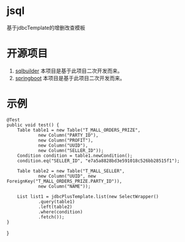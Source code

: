 # jsql
基于jdbcTemplate的增删改查模板
# 开源项目
1. [sqlbuilder](https://github.com/jahlborn/sqlbuilder) 本项目是基于此项目二次开发而来。
2. [springboot](https://github.com/spring-projects/spring-boot) 本项目是基于此项目二次开发而来。

# 示例

    @Test
    public void test() {
        Table table1 = new Table("T_MALL_ORDERS_PRIZE",
                new Column("PARTY_ID"),
                new Column("PROFIT"),
                new Column("UUID"),
                new Column("SELLER_ID"));
        Condition condition = table1.newCondition();
        condition.eq("SELLER_ID", "e7a5a8828bd3e591018c526bb28515f1");

        Table table2 = new Table("T_MALL_SELLER",
                new Column("UUID", new ForeignKey("T_MALL_ORDERS_PRIZE.PARTY_ID")),
                new Column("NAME"));

        List list1 = jdbcPlusTemplate.list(new SelectWrapper()
                .query(table1)
                .left(table2)
                .where(condition)
                .fetch());
    }
}